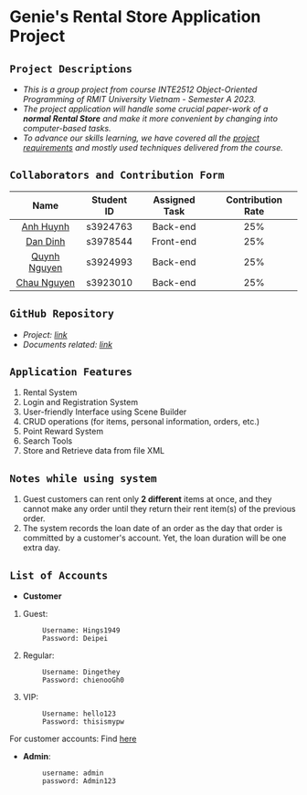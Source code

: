 # Genie's Rental Store Application Project

## `Project Descriptions`
- _This is a group project from course INTE2512 Object-Oriented Programming of RMIT University Vietnam - Semester A 2023._
- _The project application will handle some crucial paper-work of a **normal Rental Store** and make it more convenient by changing into computer-based tasks._
- _To advance our skills learning, we have covered all the [project requirements](https://rmit.instructure.com/courses/118552/files/30583200?wrap=1) and mostly used techniques delivered from the course._

## `Collaborators and Contribution Form`
|                       Name                       |    Student ID     |  Assigned Task   | Contribution Rate |
|:------------------------------------------------:|:-----------------:|:----------------:|:-----------------:|
|    [Anh Huynh](https://github.com/AnhNhat03)     |     s3924763      |     Back-end     |        25%        |
|  [Dan Dinh](https://github.com/DanDinh3978544)   |     s3978544      |    Front-end     |        25%        |
|   [Quynh Nguyen](https://github.com/ngaodg4f)    |     s3924993      |     Back-end     |        25%        |
|    [Chau Nguyen](https://github.com/Chau1710)    |     s3923010      |     Back-end     |        25%        |


## `GitHub Repository`
- _Project: [link](https://github.com/AnhNhat03/RMIT_OOP_No1_VideoStore)_
- _Documents related: [link](https://github.com/AnhNhat03/RMIT_OOP_No1_VideoStore/tree/main/doc)_

## `Application Features`
1. Rental System
2. Login and Registration System
3. User-friendly Interface using Scene Builder
4. CRUD operations (for items, personal information, orders, etc.)
5. Point Reward System
6. Search Tools
7. Store and Retrieve data from file XML

## `Notes while using system`
1. Guest customers can rent only **2 different** items at once, and they cannot make any order until
   they return their rent item(s) of the previous order.
2. The system records the loan date of an order as the day that order is committed by a customer's account.
   Yet, the loan duration will be one extra day.

## `List of Accounts`
- **Customer**
1. Guest:
```
        Username: Hings1949
        Password: Deipei
```

2. Regular:
```
        Username: Dingethey
        Password: chienooGh0
```
3. VIP:
```
        Username: hello123
        Password: thisismypw
```

For customer accounts: Find [here](https://github.com/AnhNhat03/RMIT_OOP_No1_VideoStore/tree/main/xml/accounts.xml)
- **Admin**:
```
        username: admin
        password: Admin123 
```
